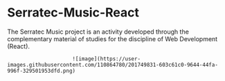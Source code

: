 # Serratec-Music-React
The Serratec Music project is an activity developed through the complementary material of studies for the discipline of Web Development (React).
                                           
                         ![image](https://user-images.githubusercontent.com/110864780/201749831-603c61c0-9644-44fa-996f-329501953dfd.png)


